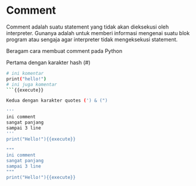 
# Comment
Comment adalah suatu statement yang tidak akan dieksekusi oleh interpreter. Gunanya adalah untuk memberi informasi mengenai suatu blok program atau sengaja agar interpreter tidak mengeksekusi statement.

Beragam cara membuat comment pada Python

Pertama dengan karakter hash (#)

```sh
# ini komentar
print("hello!")
# ini juga komentar
```{{execute}}

Kedua dengan karakter quotes (') & (")

'''
ini comment
sangat panjang
sampai 3 line
'''
print("Hello!"){{execute}}

"""
ini comment
sangat panjang
sampai 3 line
"""
print("Hello!"){{execute}}